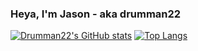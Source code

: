 ### Heya, I'm Jason - aka drumman22

[![Drumman22's GitHub stats](https://github-readme-stats-drumman22.vercel.app/api?username=drumman22&show_icons=true&hide_rank=true&hide_border=true&theme=material-palenight)](https://github.com/drumman22/github-readme-stats)
[![Top Langs](https://github-readme-stats-drumman22.vercel.app/api/top-langs/?username=drumman22&layout=compact)](https://github.com/drumman22/github-readme-stats)
<!--
**drumman22/drumman22** is a ✨ _special_ ✨ repository because its `README.md` (this file) appears on your GitHub profile.

Here are some ideas to get you started:

- 🔭 I’m currently working on ...
- 🌱 I’m currently learning ...
- 👯 I’m looking to collaborate on ...
- 🤔 I’m looking for help with ...
- 💬 Ask me about ...
- 📫 How to reach me: ...
- 😄 Pronouns: ...
- ⚡ Fun fact: ...
-->
